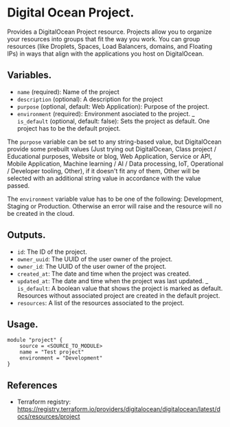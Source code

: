 # Digital Ocean Project.

Provides a DigitalOcean Project resource. Projects allow you to organize your resources into groups that fit the way you work. You can group resources (like Droplets, Spaces, Load Balancers, domains, and Floating IPs) in ways that align with the applications you host on DigitalOcean.

## Variables.

- `name` (required): Name of the project 
- `description` (optional): A description for the project
- `purpose` (optional, default: Web Application): Purpose of the project. 
- `environment` (required): Environment asociated to the project.
_ `is_default` (optional, default: false): Sets the project as default. One project has to be the default project.

The `purpose` variable can be set to any string-based value, but DigitalOcean provide some prebuilt values (Just trying out DigitalOcean, Class project / Educational purposes, Website or blog, Web Application, Service or API, Mobile Application, Machine learning / AI / Data processing, IoT, Operational / Developer tooling, Other), if it doesn't fit any of them, Other will be selected with an additional string value in accordance with the value passed. 

The `environment` variable value has to be one of the following: Development, Staging or Production. Otherwise an error will raise and the resource will no be created in the cloud.

## Outputs.

- `id`: The ID of the project.
- `owner_uuid`: The UUID of the user owner of the project.
- `owner_id`: The UUID of the user owner of the project.
- `created_at`: The date and time when the project was created.
- `updated_at`: The date and time when the project was last updated.
_ `is_default`: A boolean value that shows the project is marked as default. Resources without associated project are created in the default project.
- `resources`: A list of the resources associated to the project.

## Usage.

````
module "project" {
    source = <SOURCE_TO_MODULE>
    name = "Test project"
    environment = "Development"
}
````


## References
- Terraform registry: https://registry.terraform.io/providers/digitalocean/digitalocean/latest/docs/resources/project
